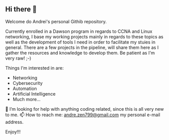 ## Hi there 👋

Welcome do Andrei's personal Githib repository. 

Currently enrolled in a Dawson program in regards to CCNA and Linux networking, I base my working projects mainly in regards to these topics as well as the development of tools I need in order to facilitate my stuies in general. There are a few projects in the pipeline, will share them here as I gather the resources and knowledge to develop them. Be patient as I'm very raw! ;-)

Things I'm interested in are:

- Networking 
- Cybersecurity
- Automation
- Artificial Intelligence
- Much more...

🤔 I’m looking for help with anything coding related, since this is all very new to me. 
📫 How to reach me: andre.zen799@gmail.com my personal e-mail address.

Enjoy!!! 
